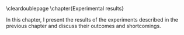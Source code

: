 \cleardoublepage
\chapter{Experimental results}

In this chapter, I present the results of the experiments described in the previous chapter and discuss their outcomes and shortcomings. 
